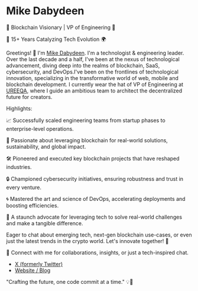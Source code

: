 # Mike Dabydeen

🔗 Blockchain Visionary | VP of Engineering 🔧

🚀 15+ Years Catalyzing Tech Evolution 🌍

Greetings! 👋 I'm [Mike Dabydeen](https://michaeldabydeen.com). I'm a technologist & engineering leader. Over the last decade and a half, I've been at the nexus of technological advancement, diving deep into the realms of blockchain, SaaS, cybersecurity, and DevOps.I've been on the frontlines of technological innovation, specializing in the transformative world of web, mobile and blockchain development. I currently wear the hat of VP of Engineering at [UREEQA](https://ureeqa.com), where I guide an ambitious team to architect the decentralized future for creators.

Highlights:

📈 Successfully scaled engineering teams from startup phases to enterprise-level operations.

🚀 Passionate about leveraging blockchain for real-world solutions, sustainability, and global impact.

🛠 Pioneered and executed key blockchain projects that have reshaped industries.

🔒 Championed cybersecurity initiatives, ensuring robustness and trust in every venture.

🌀 Mastered the art and science of DevOps, accelerating deployments and boosting efficiencies.

🚀 A staunch advocate for leveraging tech to solve real-world challenges and make a tangible difference.

Eager to chat about emerging tech, next-gen blockchain use-cases, or even just the latest trends in the crypto world. Let's innovate together! 🌟

🔗 Connect with me for collaborations, insights, or just a tech-inspired chat.

* [X (formerly Twitter)](https://twitter.com/_firelinks)
* [Website / Blog](https://michaeldabydeen.com)

"Crafting the future, one code commit at a time." 💡🔗